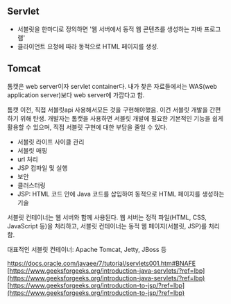 ## Servlet
- 서블릿을 한마디로 정의하면 '웹 서버에서 동적 웹 콘텐츠를 생성하는 자바 프로그램'
- 클라이언트 요청에 따라 동적으로 HTML 페이지를 생성.
## Tomcat

톰캣은 web server이자 servlet container다. 내가 찾은 자료들에서는 WAS(web application server)보다 web server에 가깝다고 함.

톰캣 이전, 직접 서블릿api 사용해서모든 것을 구현해야했음. 이건 서블릿 개발을 간편하기 위해 탄생. 개발자는 톰캣을 사용하면 서블릿 개발에 필요한 기본적인 기능을 쉽게 활용할 수 있으며, 직접 서블릿 구현에 대한 부담을 줄일 수 있다.

- 서블릿 라이프 사이클 관리
- 서블릿 매핑
- url 처리 
- JSP 컴파일 및 실행
- 보안
- 클러스터링 
- JSP: HTML 코드 안에 Java 코드를 삽입하여 동적으로 HTML 페이지를 생성하는 기술

서블릿 컨테이너는 웹 서버와 함께 사용된다. 웹 서버는 정적 파일(HTML, CSS, JavaScript 등)을 처리하고, 서블릿 컨테이너는 동적 웹 페이지(서블릿, JSP)를 처리함.

대표적인 서블릿 컨테이너: Apache Tomcat, Jetty, JBoss 등

https://docs.oracle.com/javaee/7/tutorial/servlets001.htm#BNAFE
[https://www.geeksforgeeks.org/introduction-java-servlets/?ref=lbp](https://www.geeksforgeeks.org/introduction-java-servlets/?ref=lbp)
[https://www.geeksforgeeks.org/introduction-to-jsp/?ref=lbp](https://www.geeksforgeeks.org/introduction-to-jsp/?ref=lbp)